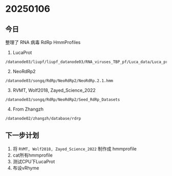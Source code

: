 # 20250106
## 今日  
整理了 RNA 病毒 RdRp HmmProfiles
1. LucaProt
```
/datanode03/liupf/liupf_datanode03/RNA_viruses_TBP_pf/Luca_data/Luca_pro_data_sources/Lucapro_RdRp_hmm
```
2. NeoRdRp2
```
/datanode03/songq/RdRp/NeoRdRp2/NeoRdRp.2.1.hmm
```
3. RVMT, Wolf2018, Zayed_Science_2022
```
/datanode03/songq/RdRp/NeoRdRp2/Seed_RdRp_Datasets
```
4. From Zhangzh
```
/datanode02/zhangzh/database/rdrp
```  
## 下一步计划
1. 将 `RVMT, Wolf2018, Zayed_Science_2022` 制作成 hmmprofile
2. cat所有hmmprofile
3. 测试CPU下LucaProt
4. 布设vRhyme
